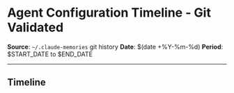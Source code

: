 # Agent Configuration Timeline - Git Validated

**Source**: `~/.claude-memories` git history
**Date**: $(date +%Y-%m-%d)
**Period**: $START_DATE to $END_DATE

---

## Timeline

